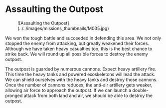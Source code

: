 # Assaulting the Outpost

<figure markdown>
  ![Assaulting the Outpost](../../images/missions_thumbnails/M035.jpg)
</figure>

We won the tough battle and succeeded in defending this area. We not only stopped the enemy from attacking, but greatly weakened their forces. Although we have taken heavy casualties too, this is the best chance to strike back. We will round up all possible forces to destroy the enemy outpost.

The outpost is guarded by numerous cannons. Expect heavy artillery fire. This time the heavy tanks and powered exoskeletons will lead the attack. We can shield ourselves with the heavy tanks and destroy those cannons. Once the number of cannons reduces,  the anti-air artillery gets weaker, allowing air force to approach the outpost. If we can launch a double-pronged attack from both land and air, we should be able to destroy the outpost.
